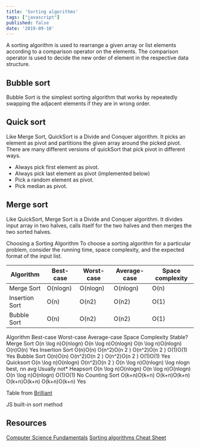 ```yaml
---
title: 'Sorting algorithms'
tags: ["javascript"]
published: false
date: '2019-09-10'
---
```


A sorting algorithm is used to rearrange a given array or list elements according to a comparison operator on the elements. The comparison operator is used to decide the new order of element in the respective data structure.

## Bubble sort

Bubble Sort is the simplest sorting algorithm that works by repeatedly swapping the adjacent elements if they are in wrong order.

## Quick sort

Like Merge Sort, QuickSort is a Divide and Conquer algorithm. It picks an element as pivot and partitions the given array around the picked pivot. There are many different versions of quickSort that pick pivot in different ways.

- Always pick first element as pivot.
- Always pick last element as pivot (implemented below)
- Pick a random element as pivot.
- Pick median as pivot.


## Merge sort

Like QuickSort, Merge Sort is a Divide and Conquer algorithm. It divides input array in two halves, calls itself for the two halves and then merges the two sorted halves. 

Choosing a Sorting Algorithm
To choose a sorting algorithm for a particular problem, consider the running time, space complexity, and the expected format of the input list.

| Algorithm  |  Best-case | Worst-case  | Average-case  | Space complexity |
|---|---|---|---|---|
| Merge Sort | O(nlogn) | O(nlogn) | O(nlogn) |  O(n) |
| Insertion Sort | O(n)  | O(n2) | O(n2) | O(1) |
| Bubble Sort | O(n) | O(n2) | O(n2) | O(1) |

Algorithm	Best-case	Worst-case	Average-case	Space Complexity	Stable?
Merge Sort	O(n \log n)O(nlogn)	O(n \log n)O(nlogn)	O(n \log n)O(nlogn)	O(n)O(n)	Yes
Insertion Sort	O(n)O(n)	O(n^2)O(n 
2
 )	O(n^2)O(n 
2
 )	O(1)O(1)	Yes
Bubble Sort	O(n)O(n)	O(n^2)O(n 
2
 )	O(n^2)O(n 
2
 )	O(1)O(1)	Yes
Quicksort	O(n \log n)O(nlogn)	O(n^2)O(n 
2
 )	O(n \log n)O(nlogn)	\log nlogn best, nn avg	Usually not*
Heapsort	O(n \log n)O(nlogn)	O(n \log n)O(nlogn)	O(n \log n)O(nlogn)	O(1)O(1)	No
Counting Sort	O(k+n)O(k+n)	O(k+n)O(k+n)	O(k+n)O(k+n)	O(k+n)O(k+n)	Yes

Table from [Brilliant](https://brilliant.org/wiki/sorting-algorithms/)

JS built-in sort method

## Resources

[Computer Science Fundamentals](https://brilliant.org/courses/computer-science-essentials/)
[Sorting algorithms Cheat Sheet](https://www.interviewcake.com/sorting-algorithm-cheat-sheet)


